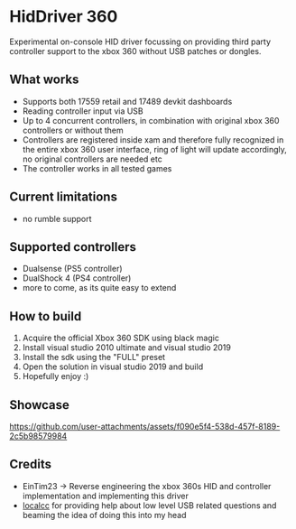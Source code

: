 # HidDriver 360
Experimental on-console HID driver focussing on providing third party controller support to the xbox 360 without USB patches or dongles.

## What works
- Supports both 17559 retail and 17489 devkit dashboards
- Reading controller input via USB
- Up to 4 concurrent controllers, in combination with original xbox 360 controllers or without them
- Controllers are registered inside xam and therefore fully recognized in the entire xbox 360 user interface, ring of light will update accordingly, no original controllers are needed etc
- The controller works in all tested games

## Current limitations
- no rumble support

## Supported controllers
- Dualsense (PS5 controller)
- DualShock 4 (PS4 controller)
- more to come, as its quite easy to extend

## How to build
1. Acquire the official Xbox 360 SDK using black magic
2. Install visual studio 2010 ultimate and visual studio 2019
3. Install the sdk using the "FULL" preset
4. Open the solution in visual studio 2019 and build
5. Hopefully enjoy :)

## Showcase
https://github.com/user-attachments/assets/f090e5f4-538d-457f-8189-2c5b98579984


## Credits
- EinTim23 -> Reverse engineering the xbox 360s HID and controller implementation and implementing this driver
- [localcc](https://github.com/localcc/) for providing help about low level USB related questions and beaming the idea of doing this into my head



